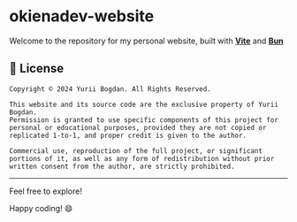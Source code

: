 # okienadev-website

Welcome to the repository for my personal website, built with [**Vite**](https://vite.dev) and [**Bun**](https://bun.sh)

## 📝 License

```plaintext
Copyright © 2024 Yurii Bogdan. All Rights Reserved.

This website and its source code are the exclusive property of Yurii Bogdan.
Permission is granted to use specific components of this project for personal or educational purposes, provided they are not copied or replicated 1-to-1, and proper credit is given to the author.

Commercial use, reproduction of the full project, or significant portions of it, as well as any form of redistribution without prior written consent from the author, are strictly prohibited.
```

---

Feel free to explore!

Happy coding! 😄
